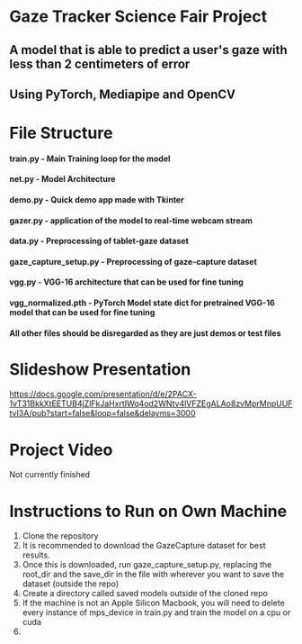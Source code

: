 # Gaze Tracker Science Fair Project

## A model that is able to predict a user's gaze with less than 2 centimeters of error

## Using PyTorch, Mediapipe and OpenCV

# File Structure

#### train.py - Main Training loop for the model
#### net.py - Model Architecture
#### demo.py - Quick demo app made with Tkinter
#### gazer.py - application of the model to real-time webcam stream
#### data.py - Preprocessing of tablet-gaze dataset
#### gaze_capture_setup.py - Preprocessing of gaze-capture dataset
#### vgg.py - VGG-16 architecture that can be used for fine tuning
#### vgg_normalized.pth - PyTorch Model state dict for pretrained VGG-16 model that can be used for fine tuning
#### All other files should be disregarded as they are just demos or test files

# Slideshow Presentation
https://docs.google.com/presentation/d/e/2PACX-1vT31BkkXtEETUB4jZlFkJaHxrtIWq4od2WNtv4lVFZEgALAo8zvMprMnpUUFtvI3A/pub?start=false&loop=false&delayms=3000

# Project Video
Not currently finished


# Instructions to Run on Own Machine

1. Clone the repository
2. It is recommended to download the GazeCapture dataset for best results.
3. Once this is downloaded, run gaze_capture_setup.py, replacing the root_dir and the save_dir in the file with wherever you want to save the dataset (outside the repo)
4. Create a directory called saved models outside of the cloned repo
5. If the machine is not an Apple Silicon Macbook, you will need to delete every instance of mps_device in train.py and train the model on a cpu or cuda
6. 

